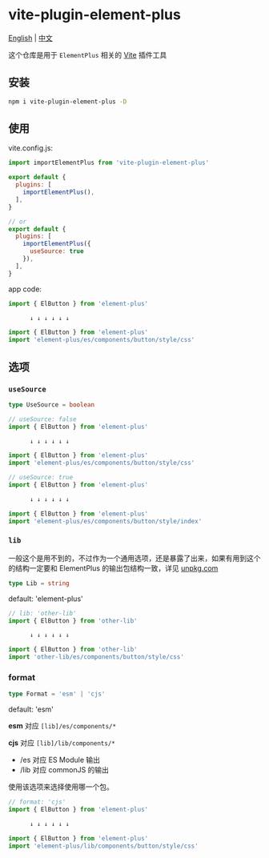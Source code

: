 # vite-plugin-element-plus

[English](README.md) | [中文](README.zh-CN.md)

这个仓库是用于 `ElementPlus` 相关的 [Vite](https://vitejs.dev/) 插件工具

## 安装

```bash
npm i vite-plugin-element-plus -D
```

## 使用

vite.config.js:

```javascript
import importElementPlus from 'vite-plugin-element-plus'

export default {
  plugins: [
    importElementPlus(),
  ],
}

// or
export default {
  plugins: [
    importElementPlus({
      useSource: true
    }),
  ],
}
```

app code:

```javascript
import { ElButton } from 'element-plus'

      ↓ ↓ ↓ ↓ ↓ ↓

import { ElButton } from 'element-plus'
import 'element-plus/es/components/button/style/css'
```

## 选项

### `useSource`

```ts
type UseSource = boolean
```

```javascript
// useSource: false
import { ElButton } from 'element-plus'

      ↓ ↓ ↓ ↓ ↓ ↓

import { ElButton } from 'element-plus'
import 'element-plus/es/components/button/style/css'

// useSource: true
import { ElButton } from 'element-plus'

      ↓ ↓ ↓ ↓ ↓ ↓

import { ElButton } from 'element-plus'
import 'element-plus/es/components/button/style/index'
```

### `lib`

一般这个是用不到的，不过作为一个通用选项，还是暴露了出来，如果有用到这个的结构一定要和
ElementPlus 的输出包结构一致，详见 [unpkg.com](https://unpkg.com/element-plus)

```ts
type Lib = string
```

default: 'element-plus'

```javascript
// lib: 'other-lib'
import { ElButton } from 'other-lib'

      ↓ ↓ ↓ ↓ ↓ ↓

import { ElButton } from 'other-lib'
import 'other-lib/es/components/button/style/css'
```

### format

```ts
type Format = 'esm' | 'cjs'
```

default: 'esm'

**esm** 对应 `[lib]/es/components/*`

**cjs** 对应 `[lib]/lib/components/*`

- /es 对应 ES Module 输出
- /lib 对应 commonJS 的输出

使用该选项来选择使用哪一个包。

```javascript
// format: 'cjs'
import { ElButton } from 'element-plus'

      ↓ ↓ ↓ ↓ ↓ ↓

import { ElButton } from 'element-plus'
import 'element-plus/lib/components/button/style/css'
```
